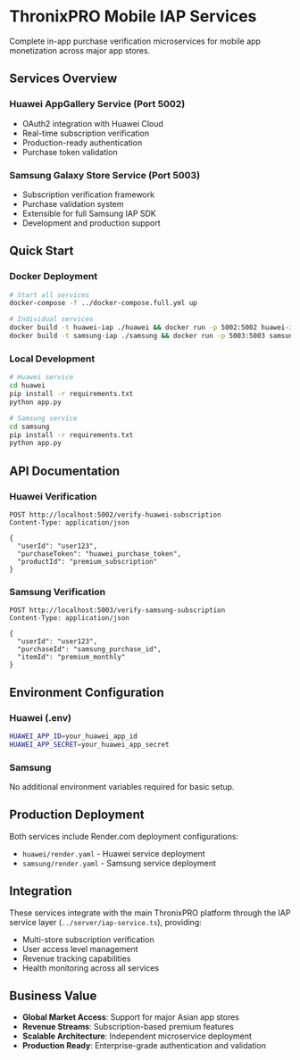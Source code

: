 # ThronixPRO Mobile IAP Services

Complete in-app purchase verification microservices for mobile app monetization across major app stores.

## Services Overview

### Huawei AppGallery Service (Port 5002)
- OAuth2 integration with Huawei Cloud
- Real-time subscription verification
- Production-ready authentication
- Purchase token validation

### Samsung Galaxy Store Service (Port 5003)
- Subscription verification framework
- Purchase validation system
- Extensible for full Samsung IAP SDK
- Development and production support

## Quick Start

### Docker Deployment
```bash
# Start all services
docker-compose -f ../docker-compose.full.yml up

# Individual services
docker build -t huawei-iap ./huawei && docker run -p 5002:5002 huawei-iap
docker build -t samsung-iap ./samsung && docker run -p 5003:5003 samsung-iap
```

### Local Development
```bash
# Huawei service
cd huawei
pip install -r requirements.txt
python app.py

# Samsung service  
cd samsung
pip install -r requirements.txt
python app.py
```

## API Documentation

### Huawei Verification
```http
POST http://localhost:5002/verify-huawei-subscription
Content-Type: application/json

{
  "userId": "user123",
  "purchaseToken": "huawei_purchase_token",
  "productId": "premium_subscription"
}
```

### Samsung Verification
```http
POST http://localhost:5003/verify-samsung-subscription
Content-Type: application/json

{
  "userId": "user123",
  "purchaseId": "samsung_purchase_id", 
  "itemId": "premium_monthly"
}
```

## Environment Configuration

### Huawei (.env)
```bash
HUAWEI_APP_ID=your_huawei_app_id
HUAWEI_APP_SECRET=your_huawei_app_secret
```

### Samsung
No additional environment variables required for basic setup.

## Production Deployment

Both services include Render.com deployment configurations:
- `huawei/render.yaml` - Huawei service deployment
- `samsung/render.yaml` - Samsung service deployment

## Integration

These services integrate with the main ThronixPRO platform through the IAP service layer (`../server/iap-service.ts`), providing:
- Multi-store subscription verification
- User access level management
- Revenue tracking capabilities
- Health monitoring across all services

## Business Value

- **Global Market Access**: Support for major Asian app stores
- **Revenue Streams**: Subscription-based premium features
- **Scalable Architecture**: Independent microservice deployment
- **Production Ready**: Enterprise-grade authentication and validation
